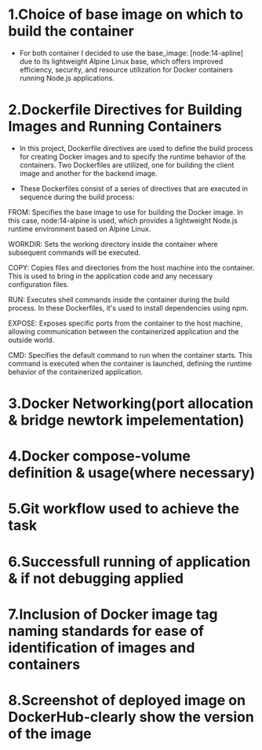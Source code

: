 # 1.Choice of base image on which to build the container 
- For both container I decided to use the base_image: [node:14-apline] due to its lightweight Alpine Linux base, which offers improved efficiency, security, and resource utilization for Docker containers running Node.js applications.

# 2.Dockerfile Directives for Building Images and Running Containers

 - In this project, Dockerfile directives are used to define the build process for creating Docker images and to specify the runtime behavior of the containers. Two Dockerfiles are utilized, one for building the client image and another for the backend image.

  - These Dockerfiles consist of a series of directives that are executed in sequence during the build process:

FROM: Specifies the base image to use for building the Docker image. In this case, node:14-alpine is used, which provides a lightweight Node.js runtime environment based on Alpine Linux.

WORKDIR: Sets the working directory inside the container where subsequent commands will be executed.

COPY: Copies files and directories from the host machine into the container. This is used to bring in the application code and any necessary configuration files.

RUN: Executes shell commands inside the container during the build process. In these Dockerfiles, it's used to install dependencies using npm.

EXPOSE: Exposes specific ports from the container to the host machine, allowing communication between the containerized application and the outside world.

CMD: Specifies the default command to run when the container starts. This command is executed when the container is launched, defining the runtime behavior of the containerized application.

# 3.Docker Networking(port allocation & bridge newtork impelementation)
# 4.Docker compose-volume definition & usage(where necessary)
# 5.Git workflow used to achieve the task 
# 6.Successfull running of application & if not debugging applied 
# 7.Inclusion of Docker image tag naming standards for ease of identification of images and containers 
# 8.Screenshot of deployed image on DockerHub-clearly show the version of the image 



